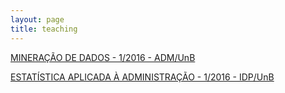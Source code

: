 ```yaml
---
layout: page
title: teaching
---
```


[MINERAÇÃO DE DADOS - 1/2016 - ADM/UnB](http://thiagomarzagao.com/teaching/EPA109738)

[ESTATÍSTICA APLICADA À ADMINISTRAÇÃO - 1/2016 - IDP/UnB](http://thiagomarzagao.com/teaching/estatistica1/)